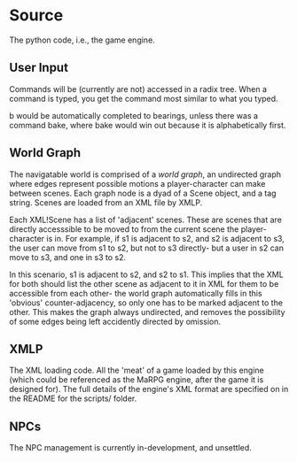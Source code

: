 # Source

The python code, i.e., the game engine.


## User Input

Commands will be (currently are not) accessed in a radix tree. When a command is typed, you get the command most similar to what you typed.

b would be automatically completed to bearings, unless there was a command bake, where bake would win out because it is alphabetically first.

## World Graph

The navigatable world is comprised of a *world graph*, an undirected graph where edges represent possible motions a player-character can make between scenes. Each graph node is a dyad of a Scene object, and a tag string. Scenes are loaded from an XML file by XMLP.

Each XML!Scene has a list of 'adjacent' scenes. These are scenes that are directly accesssible to be moved to from the current scene the player-character is in. For example, if s1 is adjacent to s2, and s2 is adjacent to s3, the user can move from s1 to s2, but not to s3 directly- but a user in s2 can move to s3, and one in s3 to s2.

In this scenario, s1 is adjacent to s2, and s2 to s1. This implies that the XML for both should list the other scene as adjacent to it in XML for them to be accessible from each other- the world graph automatically fills in this 'obvious' counter-adjacency, so only one has to be marked adjacent to the other. This makes the graph always undirected, and removes the possibility of some edges being left accidently directed by omission.

## XMLP

The XML loading code. All the 'meat' of a game loaded by this engine (which could be referenced as the MaRPG engine, after the game it is designed for). The full details of the engine's XML format are specified on in the README for the scripts/ folder.

## NPCs

The NPC management is currently in-development, and unsettled.
